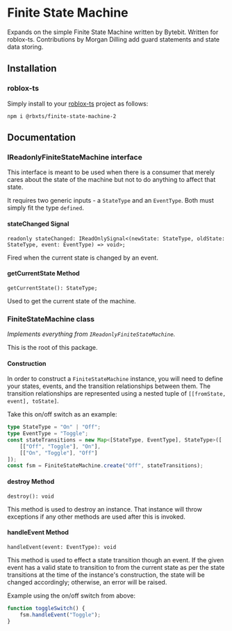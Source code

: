 # Finite State Machine

Expands on the simple Finite State Machine written by Bytebit. Written for roblox-ts. Contributions by Morgan Dilling add guard statements and state data storing.

## Installation
### roblox-ts
Simply install to your [roblox-ts](https://roblox-ts.com/) project as follows:
```
npm i @rbxts/finite-state-machine-2
```

## Documentation

### IReadonlyFiniteStateMachine interface
This interface is meant to be used when there is a consumer that merely cares about the state of the machine but not to do anything to affect that state.

It requires two generic inputs - a `StateType` and an `EventType`. Both must simply fit the type `defined`.

#### stateChanged Signal
`readonly stateChanged: IReadOnlySignal<(newState: StateType, oldState: StateType, event: EventType) => void>;`

Fired when the current state is changed by an event.

#### getCurrentState Method
`getCurrentState(): StateType;`

Used to get the current state of the machine.

### FiniteStateMachine class

_Implements everything from `IReadonlyFiniteStateMachine`._

This is the root of this package.

#### Construction
In order to construct a `FiniteStateMachine` instance, you will need to define your states, events, and the transition relationships between them. The transition relationships are represented using a nested tuple of `[[fromState, event], toState]`.

Take this on/off switch as an example:
```ts
type StateType = "On" | "Off";
type EventType = "Toggle";
const stateTransitions = new Map<[StateType, EventType], StateType>([
	[["Off", "Toggle"], "On"],
	[["On", "Toggle"], "Off"]
]);
const fsm = FiniteStateMachine.create("Off", stateTransitions);
```

#### destroy Method
`destroy(): void`

This method is used to destroy an instance. That instance will throw exceptions if any other methods are used after this is invoked.

#### handleEvent Method
`handleEvent(event: EventType): void`

This method is used to effect a state transition though an event. If the given event has a valid state to transition to from the current state as per the state transitions at the time of the instance's construction, the state will be changed accordingly; otherwise, an error will be raised.

Example using the on/off switch from above:
```ts
function toggleSwitch() {
	fsm.handleEvent("Toggle");
}
```
